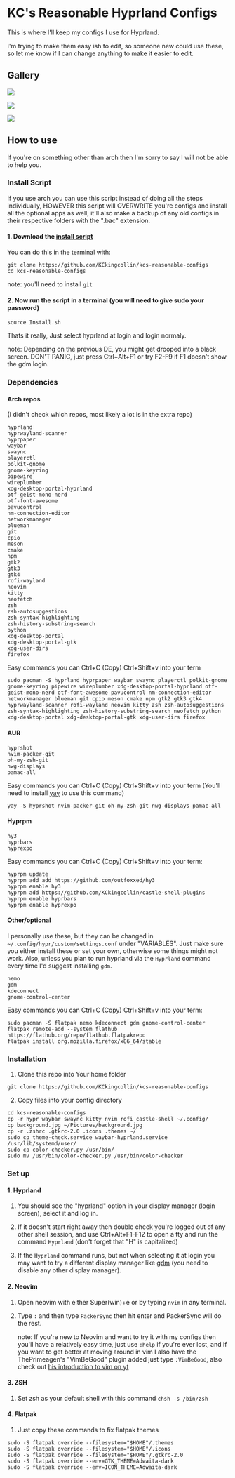 # KC's Reasonable Hyprland Configs
This is where I'll keep my configs I use for Hyprland.

I'm trying to make them easy ish to edit, so someone new could use these, so let me know if I can change anything to make it easier to edit.

## Gallery

![](https://raw.githubusercontent.com/KCkingcollin/kcs-reasonable-configs/main/Preview-1.png)

![](https://raw.githubusercontent.com/KCkingcollin/kcs-reasonable-configs/main/Preview-2.png)

![](https://raw.githubusercontent.com/KCkingcollin/kcs-reasonable-configs/main/Preview-3.png)

## How to use
If you're on something other than arch then I'm sorry to say I will not be able to help you.

### Install Script

If you use arch you can use this script instead of doing all the steps individually, HOWEVER this script will OVERWRITE you're configs and install all the optional apps as well, it'll also make a backup of any old configs in their respective folders with the ".bac" extension.
#### 1. Download the [install script](https://github.com/KCkingcollin/kcs-reasonable-configs/blob/main/Install.sh)

You can do this in the terminal with:

```
git clone https://github.com/KCkingcollin/kcs-reasonable-configs
cd kcs-reasonable-configs
```

note: you'll need to install ``git``

#### 2. Now run the script in a terminal (you will need to give sudo your password)

```
source Install.sh
```


Thats it really, Just select hyprland at login and login normaly.

note: Depending on the previous DE, you might get drooped into a black screen. DON'T PANIC, just press Ctrl+Alt+F1 or try F2-F9 if F1 doesn't show the gdm login.

### Dependencies
#### Arch repos
(I didn't check which repos, most likely a lot is in the extra repo)
```
hyprland
hyprwayland-scanner
hyprpaper
waybar
swaync
playerctl
polkit-gnome
gnome-keyring
pipewire
wireplumber
xdg-desktop-portal-hyprland
otf-geist-mono-nerd
otf-font-awesome
pavucontrol
nm-connection-editor
networkmanager
blueman
git
cpio
meson
cmake
npm
gtk2
gtk3
gtk4
rofi-wayland
neovim
kitty
neofetch
zsh
zsh-autosuggestions
zsh-syntax-highlighting
zsh-history-substring-search
python
xdg-desktop-portal 
xdg-desktop-portal-gtk 
xdg-user-dirs
firefox
```
Easy commands you can Ctrl+C (Copy) Ctrl+Shift+v into your term
```
sudo pacman -S hyprland hyprpaper waybar swaync playerctl polkit-gnome gnome-keyring pipewire wireplumber xdg-desktop-portal-hyprland otf-geist-mono-nerd otf-font-awesome pavucontrol nm-connection-editor networkmanager blueman git cpio meson cmake npm gtk2 gtk3 gtk4 hyprwayland-scanner rofi-wayland neovim kitty zsh zsh-autosuggestions zsh-syntax-highlighting zsh-history-substring-search neofetch python xdg-desktop-portal xdg-desktop-portal-gtk xdg-user-dirs firefox
```


#### AUR
```
hyprshot
nvim-packer-git
oh-my-zsh-git
nwg-displays
pamac-all
```

Easy commands you can Ctrl+C (Copy) Ctrl+Shift+v into your term
(You'll need to install [yay](https://github.com/Jguer/yay) to use this command)
```
yay -S hyprshot nvim-packer-git oh-my-zsh-git nwg-displays pamac-all
```

#### Hyprpm 
```
hy3
hyprbars
hyprexpo
```
Easy commands you can Ctrl+C (Copy) Ctrl+Shift+v into your term:
```
hyprpm update
hyprpm add add https://github.com/outfoxxed/hy3
hyprpm enable hy3
hyprpm add https://github.com/KCkingcollin/castle-shell-plugins
hyprpm enable hyprbars
hyprpm enable hyprexpo
```


#### Other/optional
I personally use these, but they can be changed in ``~/.config/hypr/custom/settings.conf`` under "VARIABLES".
Just make sure you either install these or set your own, otherwise some things might not work.
Also, unless you plan to run hyprland via the ``Hyprland`` command every time I'd suggest installing ``gdm``.
```
nemo
gdm
kdeconnect
gnome-control-center
```
Easy commands you can Ctrl+C (Copy) Ctrl+Shift+v into your term:
```
sudo pacman -S flatpak nemo kdeconnect gdm gnome-control-center
flatpak remote-add --system flathub https://flathub.org/repo/flathub.flatpakrepo
flatpak install org.mozilla.firefox/x86_64/stable
```

### Installation

1. Clone this repo into Your home folder
```
git clone https://github.com/KCkingcollin/kcs-reasonable-configs
```

2. Copy files into your config directory
```
cd kcs-reasonable-configs
cp -r hypr waybar swaync kitty nvim rofi castle-shell ~/.config/
cp background.jpg ~/Pictures/background.jpg
cp -r .zshrc .gtkrc-2.0 .icons .themes ~/
sudo cp theme-check.service waybar-hyprland.service /usr/lib/systemd/user/
sudo cp color-checker.py /usr/bin/
sudo mv /usr/bin/color-checker.py /usr/bin/color-checker 
```

### Set up

#### 1. Hyprland
1. You should see the "hyprland" option in your display manager (login screen), select it and log in.

2. If it doesn't start right away then double check you're logged out of any other shell session, and use Ctrl+Alt+F1-F12 to open a tty and run the command ``Hyprland`` (don't forget that "H" is capitalized)

3. If the ``Hyprland`` command runs, but not when selecting it at login you may want to try a different display manager like [gdm](https://wiki.archlinux.org/title/Display_manager#Loading_the_display_manager) (you need to disable any other display manager).
#### 2. Neovim
1. Open neovim with either Super(win)+e or by typing ``nvim`` in any terminal.

2. Type ``:`` and then type ``PackerSync`` then hit enter and PackerSync will do the rest.

    note: If you're new to Neovim and want to try it with my configs then you'll have a relatively easy time, just use ``:help`` if you're ever lost, and if you want to get better at moving around in vim I also have the ThePrimeagen's "VimBeGood" plugin added just type ``:VimBeGood``, also check out [his introduction to vim on yt](https://youtube.com/playlist?list=PLm323Lc7iSW_wuxqmKx_xxNtJC_hJbQ7R&si=ytzhuJLDkFTVtJi3)

#### 3. ZSH
1. Set zsh as your default shell with this command ``chsh -s /bin/zsh``

#### 4. Flatpak
1. Just copy these commands to fix flatpak themes
```
sudo -S flatpak override --filesystem="$HOME"/.themes
sudo -S flatpak override --filesystem="$HOME"/.icons
sudo -S flatpak override --filesystem="$HOME"/.gtkrc-2.0
sudo -S flatpak override --env=GTK_THEME=Adwaita-dark
sudo -S flatpak override --env=ICON_THEME=Adwaita-dark
```
